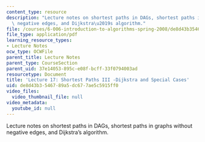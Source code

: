 ```yaml
---
content_type: resource
description: "Lecture notes on shortest paths in DAGs, shortest paths in graphs without\
  \ negative edges, and Dijkstra\u2019s algorithm."
file: /courses/6-006-introduction-to-algorithms-spring-2008/de8d43b3546789a5dc677ae5c5915ff0_lec17.pdf
file_type: application/pdf
learning_resource_types:
- Lecture Notes
ocw_type: OCWFile
parent_title: Lecture Notes
parent_type: CourseSection
parent_uid: 37e14053-895c-e08f-bcff-33f0794003ad
resourcetype: Document
title: 'Lecture 17: Shortest Paths III -Dijkstra and Special Cases'
uid: de8d43b3-5467-89a5-dc67-7ae5c5915ff0
video_files:
  video_thumbnail_file: null
video_metadata:
  youtube_id: null
---
```

Lecture notes on shortest paths in DAGs, shortest paths in graphs without negative edges, and Dijkstra’s algorithm.

